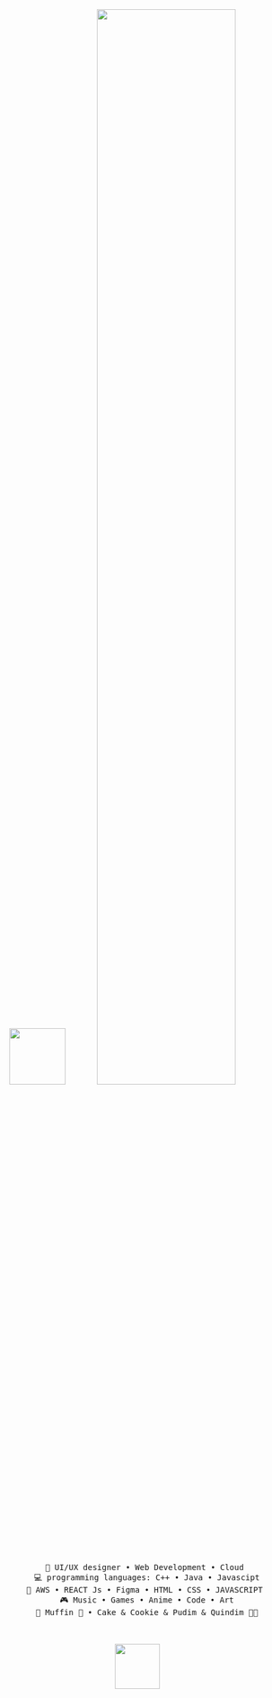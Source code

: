<div align="center">
    
<img src="https://github.com/Shreemaa/Shreemaa/assets/104615201/bb71ea0e-c15b-4686-a09b-784019d3623a)" height="100">

<img src="https://readme-typing-svg.demolab.com?  font=Inconsolata&weight=500&size=50&duration=4000&pause=300&color=A7A459&center=true&vCenter=true&multiline=true&repeat=false&random=false&width=1300&height=140&lines=Hello+hello;%E2%9C%A9+I'm+Shree%2C+a+Tech+and+Coffee+enthusiast+%E2%9C%A9" width="70%" />
<br><br>
<pre>
    💼 UI/UX designer • Web Development • Cloud 
    💻 programming languages: C++ • Java • Javascipt
    📖 AWS • REACT Js • Figma • HTML • CSS • JAVASCRIPT 
    🎮 Music • Games • Anime • Code • Art
    🐾 Muffin 🐰 • Cake & Cookie & Pudim & Quindim 🐤🐥
</pre>
<br><br>

<img src="https://github.com/Shreemaa/Shreemaa/assets/104615201/a7643d64-7dae-4243-91ec-6dd8add083f5)" height="80">

<br><br><br>
    

</div>
